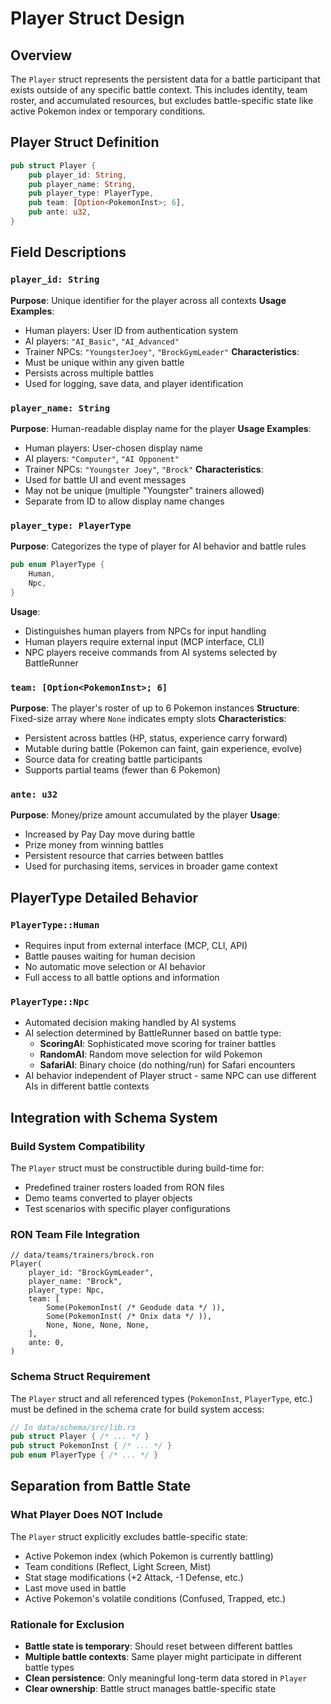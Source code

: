 # Player Struct Design

## Overview

The `Player` struct represents the persistent data for a battle participant that exists outside of any specific battle context. This includes identity, team roster, and accumulated resources, but excludes battle-specific state like active Pokemon index or temporary conditions.

## Player Struct Definition

```rust
pub struct Player {
    pub player_id: String,
    pub player_name: String,
    pub player_type: PlayerType,
    pub team: [Option<PokemonInst>; 6],
    pub ante: u32,
}
```

## Field Descriptions

### `player_id: String`
**Purpose**: Unique identifier for the player across all contexts
**Usage Examples**:
- Human players: User ID from authentication system
- AI players: `"AI_Basic"`, `"AI_Advanced"`  
- Trainer NPCs: `"YoungsterJoey"`, `"BrockGymLeader"`
**Characteristics**:
- Must be unique within any given battle
- Persists across multiple battles
- Used for logging, save data, and player identification

### `player_name: String`
**Purpose**: Human-readable display name for the player
**Usage Examples**:
- Human players: User-chosen display name
- AI players: `"Computer"`, `"AI Opponent"`
- Trainer NPCs: `"Youngster Joey"`, `"Brock"`
**Characteristics**:
- Used for battle UI and event messages
- May not be unique (multiple "Youngster" trainers allowed)
- Separate from ID to allow display name changes

### `player_type: PlayerType`
**Purpose**: Categorizes the type of player for AI behavior and battle rules
```rust
pub enum PlayerType {
    Human,
    Npc,
}

```
**Usage**:
- Distinguishes human players from NPCs for input handling
- Human players require external input (MCP interface, CLI)
- NPC players receive commands from AI systems selected by BattleRunner

### `team: [Option<PokemonInst>; 6]`
**Purpose**: The player's roster of up to 6 Pokemon instances
**Structure**: Fixed-size array where `None` indicates empty slots
**Characteristics**:
- Persistent across battles (HP, status, experience carry forward)
- Mutable during battle (Pokemon can faint, gain experience, evolve)
- Source data for creating battle participants
- Supports partial teams (fewer than 6 Pokemon)

### `ante: u32`
**Purpose**: Money/prize amount accumulated by the player
**Usage**:
- Increased by Pay Day move during battle
- Prize money from winning battles
- Persistent resource that carries between battles
- Used for purchasing items, services in broader game context

## PlayerType Detailed Behavior

### `PlayerType::Human`
- Requires input from external interface (MCP, CLI, API)
- Battle pauses waiting for human decision
- No automatic move selection or AI behavior
- Full access to all battle options and information

### `PlayerType::Npc`
- Automated decision making handled by AI systems
- AI selection determined by BattleRunner based on battle type:
  - **ScoringAI**: Sophisticated move scoring for trainer battles
  - **RandomAI**: Random move selection for wild Pokemon
  - **SafariAI**: Binary choice (do nothing/run) for Safari encounters
- AI behavior independent of Player struct - same NPC can use different AIs in different battle contexts

## Integration with Schema System

### Build System Compatibility
The `Player` struct must be constructible during build-time for:
- Predefined trainer rosters loaded from RON files
- Demo teams converted to player objects
- Test scenarios with specific player configurations

### RON Team File Integration
```ron
// data/teams/trainers/brock.ron
Player(
    player_id: "BrockGymLeader",
    player_name: "Brock", 
    player_type: Npc,
    team: [
        Some(PokemonInst( /* Geodude data */ )),
        Some(PokemonInst( /* Onix data */ )),
        None, None, None, None,
    ],
    ante: 0,
)
```

### Schema Struct Requirement
The `Player` struct and all referenced types (`PokemonInst`, `PlayerType`, etc.) must be defined in the schema crate for build system access:

```rust
// In data/schema/src/lib.rs
pub struct Player { /* ... */ }
pub struct PokemonInst { /* ... */ }  
pub enum PlayerType { /* ... */ }
```

## Separation from Battle State

### What Player Does NOT Include
The `Player` struct explicitly excludes battle-specific state:
- Active Pokemon index (which Pokemon is currently battling)
- Team conditions (Reflect, Light Screen, Mist)
- Stat stage modifications (+2 Attack, -1 Defense, etc.)
- Last move used in battle
- Active Pokemon's volatile conditions (Confused, Trapped, etc.)

### Rationale for Exclusion
- **Battle state is temporary**: Should reset between different battles
- **Multiple battle contexts**: Same player might participate in different battle types
- **Clean persistence**: Only meaningful long-term data stored in `Player`
- **Clear ownership**: Battle struct manages battle-specific state
